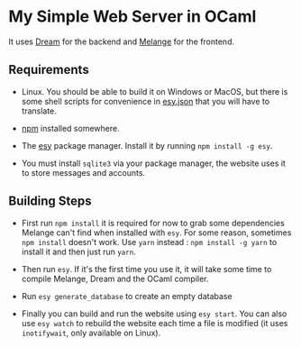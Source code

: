 # My Simple Web Server in OCaml

It uses [Dream](https://aantron.github.io/dream/) for the backend and [Melange](https://github.com/melange-re/melange) for the frontend.

## Requirements 

* Linux. You should be able to build it on Windows or MacOS, but there is some shell scripts for convenience in [esy.json](esy.json) that you will have to translate.

* [npm](https://www.npmjs.com/get-npm) installed somewhere.

* The [esy](https://esy.sh/) package manager. Install it by running `npm install -g esy`.

* You must install `sqlite3` via your package manager, the website uses it to store messages and accounts.

## Building Steps

* First run `npm install` it is required for now to grab some dependencies Melange can't find when installed with `esy`. For some reason, sometimes `npm install` doesn't work. Use `yarn` instead : `npm install -g yarn` to install it and then just run `yarn`.

* Then run `esy`. If it's the first time you use it, it will take some time to compile Melange, Dream and the OCaml compiler.

* Run `esy generate_database` to create an empty database

* Finally you can build and run the website using `esy start`. You can also use `esy watch` to rebuild the website each time a file is modified (it uses `inotifywait`, only available on Linux).

